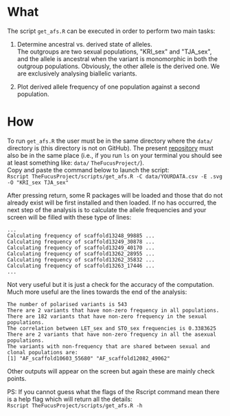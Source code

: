 # What  
The script `get_afs.R` can be executed in order to perform two main tasks:

1. Determine ancestral vs. derived state of alleles.  
The outgroups are two sexual populations, "KRI_sex" and "TJA_sex", and the allele is ancestral when the variant is monomorphic in both the outgroup populations. Obviously, the other allele is the derived one. We are exclusively analysing biallelic variants.

1. Plot derived allele frequency of one population against a second population.

# How  
To run `get_afs.R` the user must be in the same directory where the `data/` directory is (this directory is not on GitHub). The present [repository](https://github.com/crustaceana/TheFucusProject.git) must also be in the same place (i.e., if you run `ls` on your terminal you should see at least something like: `data/` `TheFucusProject/`).  
Copy and paste the command below to launch the script:  
`Rscript TheFucusProject/scripts/get_afs.R -C data/YOURDATA.csv -E .svg -O "KRI_sex TJA_sex"`

After pressing return, some R packages will be loaded and those that do not already exist will be first installed and then loaded. If no has occurred, the next step of the analysis is to calculate the allele frequencies and your screen will be filled with these type of lines:

```
...
Calculating frequency of scaffold13248_99885 ...
Calculating frequency of scaffold13249_30878 ...
Calculating frequency of scaffold13249_40170 ...
Calculating frequency of scaffold13262_28955 ...
Calculating frequency of scaffold13262_35832 ...
Calculating frequency of scaffold13263_17446 ...
...
```

Not very useful but it is just a check for the accuracy of the computation. Much more useful are the lines towards the end of the analysis:

```
The number of polarised variants is 543
There are 2 variants that have non-zero frequency in all populations.
There are 182 variants that have non-zero frequency in the sexual populations.
The correlation between LET_sex and STO_sex frequencies is 0.3383625
There are 2 variants that have non-zero frequency in all the asexual populations.
The variants with non-frequency that are shared between sexual and clonal populations are:
[1] "AF_scaffold10603_55680" "AF_scaffold12082_49062"
```

Other outputs will appear on the screen but again these are mainly check points.

PS: If you cannot guess what the flags of the Rscript command mean there is a help flag which will return all the details:  
`Rscript TheFucusProject/scripts/get_afs.R -h`
